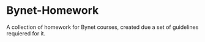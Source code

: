 # Bynet-Homework
A collection of homework for Bynet courses, created due a set of guidelines requiered for it.
